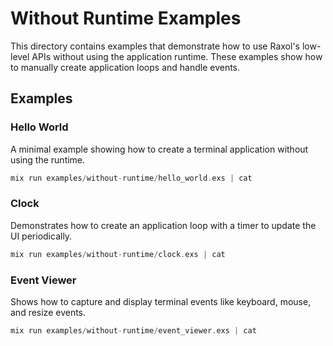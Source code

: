 # Without Runtime Examples

This directory contains examples that demonstrate how to use Raxol's low-level APIs without using the application runtime. These examples show how to manually create application loops and handle events.

## Examples

### Hello World

A minimal example showing how to create a terminal application without using the runtime.

```elixir
mix run examples/without-runtime/hello_world.exs | cat
```

### Clock

Demonstrates how to create an application loop with a timer to update the UI periodically.

```elixir
mix run examples/without-runtime/clock.exs | cat
```

### Event Viewer

Shows how to capture and display terminal events like keyboard, mouse, and resize events.

```elixir
mix run examples/without-runtime/event_viewer.exs | cat
```
